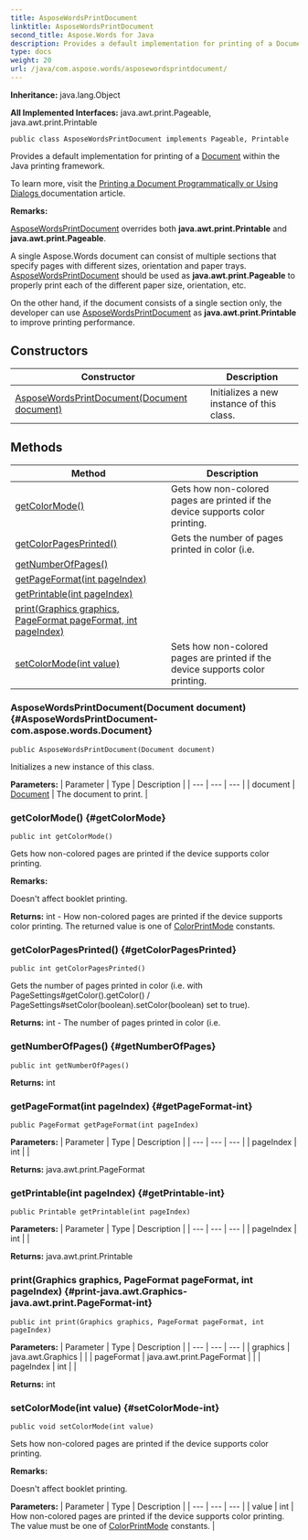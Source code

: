 ```yaml
---
title: AsposeWordsPrintDocument
linktitle: AsposeWordsPrintDocument
second_title: Aspose.Words for Java
description: Provides a default implementation for printing of a Document within the Java printing framework in Java.
type: docs
weight: 20
url: /java/com.aspose.words/asposewordsprintdocument/
---
```


**Inheritance:**
java.lang.Object

**All Implemented Interfaces:**
java.awt.print.Pageable, java.awt.print.Printable
```
public class AsposeWordsPrintDocument implements Pageable, Printable
```

Provides a default implementation for printing of a [Document](../../com.aspose.words/document/) within the Java printing framework.

To learn more, visit the [ Printing a Document Programmatically or Using Dialogs ][Printing a Document Programmatically or Using Dialogs] documentation article.

 **Remarks:** 

[AsposeWordsPrintDocument](../../com.aspose.words/asposewordsprintdocument/) overrides both **java.awt.print.Printable** and **java.awt.print.Pageable**.

A single Aspose.Words document can consist of multiple sections that specify pages with different sizes, orientation and paper trays. [AsposeWordsPrintDocument](../../com.aspose.words/asposewordsprintdocument/) should be used as **java.awt.print.Pageable** to properly print each of the different paper size, orientation, etc.

On the other hand, if the document consists of a single section only, the developer can use [AsposeWordsPrintDocument](../../com.aspose.words/asposewordsprintdocument/) as **java.awt.print.Printable** to improve printing performance.


[Printing a Document Programmatically or Using Dialogs]: https://docs.aspose.com/words/java/print-a-document-programmatically-or-using-dialogs/
## Constructors

| Constructor | Description |
| --- | --- |
| [AsposeWordsPrintDocument(Document document)](#AsposeWordsPrintDocument-com.aspose.words.Document) | Initializes a new instance of this class. |
## Methods

| Method | Description |
| --- | --- |
| [getColorMode()](#getColorMode) | Gets how non-colored pages are printed if the device supports color printing. |
| [getColorPagesPrinted()](#getColorPagesPrinted) | Gets the number of pages printed in color (i.e. |
| [getNumberOfPages()](#getNumberOfPages) |  |
| [getPageFormat(int pageIndex)](#getPageFormat-int) |  |
| [getPrintable(int pageIndex)](#getPrintable-int) |  |
| [print(Graphics graphics, PageFormat pageFormat, int pageIndex)](#print-java.awt.Graphics-java.awt.print.PageFormat-int) |  |
| [setColorMode(int value)](#setColorMode-int) | Sets how non-colored pages are printed if the device supports color printing. |
### AsposeWordsPrintDocument(Document document) {#AsposeWordsPrintDocument-com.aspose.words.Document}
```
public AsposeWordsPrintDocument(Document document)
```


Initializes a new instance of this class.

**Parameters:**
| Parameter | Type | Description |
| --- | --- | --- |
| document | [Document](../../com.aspose.words/document/) | The document to print. |

### getColorMode() {#getColorMode}
```
public int getColorMode()
```


Gets how non-colored pages are printed if the device supports color printing.

 **Remarks:** 

Doesn't affect booklet printing.

**Returns:**
int - How non-colored pages are printed if the device supports color printing. The returned value is one of [ColorPrintMode](../../com.aspose.words/colorprintmode/) constants.
### getColorPagesPrinted() {#getColorPagesPrinted}
```
public int getColorPagesPrinted()
```


Gets the number of pages printed in color (i.e. with PageSettings\#getColor().getColor() / PageSettings\#setColor(boolean).setColor(boolean) set to true).

**Returns:**
int - The number of pages printed in color (i.e.
### getNumberOfPages() {#getNumberOfPages}
```
public int getNumberOfPages()
```




**Returns:**
int
### getPageFormat(int pageIndex) {#getPageFormat-int}
```
public PageFormat getPageFormat(int pageIndex)
```




**Parameters:**
| Parameter | Type | Description |
| --- | --- | --- |
| pageIndex | int |  |

**Returns:**
java.awt.print.PageFormat
### getPrintable(int pageIndex) {#getPrintable-int}
```
public Printable getPrintable(int pageIndex)
```




**Parameters:**
| Parameter | Type | Description |
| --- | --- | --- |
| pageIndex | int |  |

**Returns:**
java.awt.print.Printable
### print(Graphics graphics, PageFormat pageFormat, int pageIndex) {#print-java.awt.Graphics-java.awt.print.PageFormat-int}
```
public int print(Graphics graphics, PageFormat pageFormat, int pageIndex)
```




**Parameters:**
| Parameter | Type | Description |
| --- | --- | --- |
| graphics | java.awt.Graphics |  |
| pageFormat | java.awt.print.PageFormat |  |
| pageIndex | int |  |

**Returns:**
int
### setColorMode(int value) {#setColorMode-int}
```
public void setColorMode(int value)
```


Sets how non-colored pages are printed if the device supports color printing.

 **Remarks:** 

Doesn't affect booklet printing.

**Parameters:**
| Parameter | Type | Description |
| --- | --- | --- |
| value | int | How non-colored pages are printed if the device supports color printing. The value must be one of [ColorPrintMode](../../com.aspose.words/colorprintmode/) constants. |

